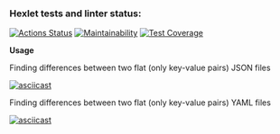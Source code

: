 ### Hexlet tests and linter status:
[![Actions Status](https://github.com/YAV88/python-project-50/workflows/hexlet-check/badge.svg)](https://github.com/YAV88/python-project-50/actions)
[![Maintainability](https://api.codeclimate.com/v1/badges/99c65b142986215c7dca/maintainability)](https://codeclimate.com/github/YAV88/python-project-50/maintainability)
[![Test Coverage](https://api.codeclimate.com/v1/badges/99c65b142986215c7dca/test_coverage)](https://codeclimate.com/github/YAV88/python-project-50/test_coverage)

**Usage**

Finding differences between two flat (only key-value pairs) JSON files


[![asciicast](https://asciinema.org/a/t2GT8PBwdcIMlvvuR1jTIHpDP.svg)](https://asciinema.org/a/t2GT8PBwdcIMlvvuR1jTIHpDP)


Finding differences between two flat (only key-value pairs) YAML files


[![asciicast](https://asciinema.org/a/I3UC07OZttY6va3WWWi3TM7O7.svg)](https://asciinema.org/a/I3UC07OZttY6va3WWWi3TM7O7)
